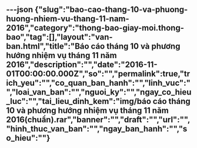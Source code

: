 ---json
{"slug":"bao-cao-thang-10-va-phuong-huong-nhiem-vu-thang-11-nam-2016","category":"thong-bao-giay-moi.thong-bao","tag":[],"layout":"van-ban.html","title":"Báo cáo tháng 10 và phương hướng nhiệm vụ tháng 11 năm 2016","description":"","date":"2016-11-01T00:00:00.000Z","so":"","permalink":true,"trich_yeu":"","co_quan_ban_hanh":"","linh_vuc":"","loai_van_ban":"","nguoi_ky":"","ngay_co_hieu_luc":"","tai_lieu_dinh_kem":"img/báo cáo tháng 10 và phương hướng nhiệm vụ tháng 11 năm 2016(chuẩn).rar","banner":"","draft":"","url":"","hinh_thuc_van_ban":"","ngay_ban_hanh":"","so_hieu":""}
---
